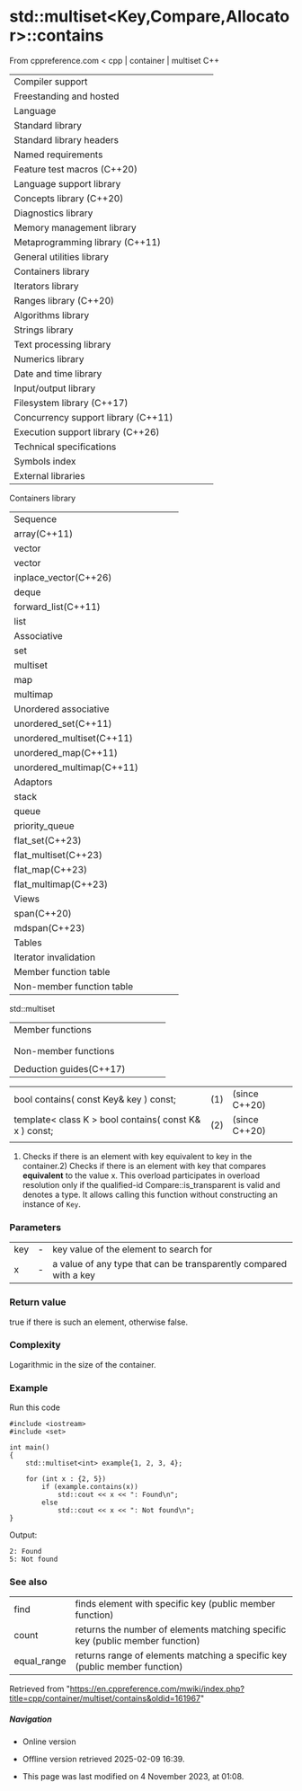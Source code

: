 # std::multiset<Key,Compare,Allocator>::contains

From cppreference.com
< cpp‎ | container‎ | multiset
C++

|  |  |  |  |  |
| --- | --- | --- | --- | --- |
| Compiler support | | | | |
| Freestanding and hosted | | | | |
| Language | | | | |
| Standard library | | | | |
| Standard library headers | | | | |
| Named requirements | | | | |
| Feature test macros (C++20) | | | | |
| Language support library | | | | |
| Concepts library (C++20) | | | | |
| Diagnostics library | | | | |
| Memory management library | | | | |
| Metaprogramming library (C++11) | | | | |
| General utilities library | | | | |
| Containers library | | | | |
| Iterators library | | | | |
| Ranges library (C++20) | | | | |
| Algorithms library | | | | |
| Strings library | | | | |
| Text processing library | | | | |
| Numerics library | | | | |
| Date and time library | | | | |
| Input/output library | | | | |
| Filesystem library (C++17) | | | | |
| Concurrency support library (C++11) | | | | |
| Execution support library (C++26) | | | | |
| Technical specifications | | | | |
| Symbols index | | | | |
| External libraries | | | | |

Containers library

|  |  |  |  |  |
| --- | --- | --- | --- | --- |
| Sequence | | | | |
| array(C++11) | | | | |
| vector | | | | |
| vector<bool> | | | | |
| inplace_vector(C++26) | | | | |
| deque | | | | |
| forward_list(C++11) | | | | |
| list | | | | |
| Associative | | | | |
| set | | | | |
| multiset | | | | |
| map | | | | |
| multimap | | | | |
| Unordered associative | | | | |
| unordered_set(C++11) | | | | |
| unordered_multiset(C++11) | | | | |
| unordered_map(C++11) | | | | |
| unordered_multimap(C++11) | | | | |
| Adaptors | | | | |
| stack | | | | |
| queue | | | | |
| priority_queue | | | | |
| flat_set(C++23) | | | | |
| flat_multiset(C++23) | | | | |
| flat_map(C++23) | | | | |
| flat_multimap(C++23) | | | | |
| Views | | | | |
| span(C++20) | | | | |
| mdspan(C++23) | | | | |
| Tables | | | | |
| Iterator invalidation | | | | |
| Member function table | | | | |
| Non-member function table | | | | |

std::multiset

|  |  |  |  |  |
| --- | --- | --- | --- | --- |
| Member functions | | | | |
| |  |  |  |  |  |  |  |  |  |  |  |  |  |  |  |  |  |  |  |  |  |  | | --- | --- | --- | --- | --- | --- | --- | --- | --- | --- | --- | --- | --- | --- | --- | --- | --- | --- | --- | --- | --- | --- | | |  |  |  |  |  | | --- | --- | --- | --- | --- | | multiset::multiset | | | | | | multiset::~multiset | | | | | | |  |  |  |  |  | | --- | --- | --- | --- | --- | | multiset::operator= | | | | | | multiset::get_allocator | | | | | | |
| |  |  |  |  |  |  |  |  |  |  |  |  |  |  |  |  |  |  |  |  |  |  |  |  |  |  |  |  |  |  |  |  |  |  |  |  |  |  |  |  |  |  |  |  |  |  |  |  |  |  |  |  |  |  |  |  |  |  |  |  |  |  |  |  |  |  |  |  |  |  |  |  |  |  |  |  |  |  |  |  |  |  |  |  |  |  |  |  |  |  |  |  |  |  |  |  |  |  |  |  |  |  |  |  |  |  |  |  |  |  |  |  |  |  |  |  |  |  |  |  |  |  |  |  |  |  |  |  |  |  |  |  |  |  |  |  |  |  |  |  |  |  |  |  |  |  |  | | --- | --- | --- | --- | --- | --- | --- | --- | --- | --- | --- | --- | --- | --- | --- | --- | --- | --- | --- | --- | --- | --- | --- | --- | --- | --- | --- | --- | --- | --- | --- | --- | --- | --- | --- | --- | --- | --- | --- | --- | --- | --- | --- | --- | --- | --- | --- | --- | --- | --- | --- | --- | --- | --- | --- | --- | --- | --- | --- | --- | --- | --- | --- | --- | --- | --- | --- | --- | --- | --- | --- | --- | --- | --- | --- | --- | --- | --- | --- | --- | --- | --- | --- | --- | --- | --- | --- | --- | --- | --- | --- | --- | --- | --- | --- | --- | --- | --- | --- | --- | --- | --- | --- | --- | --- | --- | --- | --- | --- | --- | --- | --- | --- | --- | --- | --- | --- | --- | --- | --- | --- | --- | --- | --- | --- | --- | --- | --- | --- | --- | --- | --- | --- | --- | --- | --- | --- | --- | --- | --- | --- | --- | --- | --- | --- | --- | --- | | |  |  |  |  |  | | --- | --- | --- | --- | --- | | Iterators | | | | | | multiset::beginmultiset::cbegin(C++11) | | | | | | multiset::endmultiset::cend(C++11) | | | | | | multiset::rbeginmultiset::crbegin(C++11) | | | | | | multiset::rendmultiset::crend(C++11) | | | | | | Capacity | | | | | | multiset::size | | | | | | multiset::max_size | | | | | | multiset::empty | | | | | | Observers | | | | | | multiset::key_comp | | | | | | multiset::value_comp | | | | | | |  |  |  |  |  | | --- | --- | --- | --- | --- | | Modifiers | | | | | | multiset::clear | | | | | | multiset::erase | | | | | | multiset::swap | | | | | | multiset::extract(C++17) | | | | | | multiset::merge(C++17) | | | | | | multiset::insert | | | | | | multiset::insert_range(C++23) | | | | | | multiset::emplace(C++11) | | | | | | multiset::emplace_hint(C++11) | | | | | | Lookup | | | | | | multiset::count | | | | | | multiset::find | | | | | | ****multiset::contains****(C++20) | | | | | | multiset::equal_range | | | | | | multiset::lower_bound | | | | | | multiset::upper_bound | | | | | | |
| Non-member functions | | | | |
| |  |  |  |  |  |  |  |  |  |  |  |  |  |  |  |  |  |  |  |  |  |  |  |  |  |  |  | | --- | --- | --- | --- | --- | --- | --- | --- | --- | --- | --- | --- | --- | --- | --- | --- | --- | --- | --- | --- | --- | --- | --- | --- | --- | --- | --- | | |  |  |  |  |  | | --- | --- | --- | --- | --- | | std::swap(std::multiset) | | | | | | erase_if(std::multiset)(C++20) | | | | | | operator==operator<=>(C++20) | | | | | |  | | | | | | |  |  |  |  |  | | --- | --- | --- | --- | --- | | operator!=operator<operator>operator<=operator>=(until C++20)(until C++20)(until C++20)(until C++20)(until C++20) | | | | | | |
| Deduction guides(C++17) | | | | |

|  |  |  |
| --- | --- | --- |
| bool contains( const Key& key ) const; | (1) | (since C++20) |
| template< class K >  bool contains( const K& x ) const; | (2) | (since C++20) |
|  |  |  |

1) Checks if there is an element with key equivalent to key in the container.2) Checks if there is an element with key that compares **equivalent** to the value x. This overload participates in overload resolution only if the qualified-id Compare::is_transparent is valid and denotes a type. It allows calling this function without constructing an instance of `Key`.

### Parameters

|  |  |  |
| --- | --- | --- |
| key | - | key value of the element to search for |
| x | - | a value of any type that can be transparently compared with a key |

### Return value

true if there is such an element, otherwise false.

### Complexity

Logarithmic in the size of the container.

### Example

Run this code

```
#include <iostream>
#include <set>
 
int main()
{
    std::multiset<int> example{1, 2, 3, 4};
 
    for (int x : {2, 5})
        if (example.contains(x))
            std::cout << x << ": Found\n";
        else
            std::cout << x << ": Not found\n";
}

```

Output:

```
2: Found
5: Not found

```

### See also

|  |  |
| --- | --- |
| find | finds element with specific key   (public member function) |
| count | returns the number of elements matching specific key   (public member function) |
| equal_range | returns range of elements matching a specific key   (public member function) |

Retrieved from "<https://en.cppreference.com/mwiki/index.php?title=cpp/container/multiset/contains&oldid=161967>"

##### Navigation

- Online version
- Offline version retrieved 2025-02-09 16:39.

- This page was last modified on 4 November 2023, at 01:08.